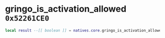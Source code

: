# gringo_is_activation_allowed `0x52261CE0`

```lua
local result --[[ boolean ]] = natives.core.gringo_is_activation_allowed(_unk0 --[[ integer ]])
```